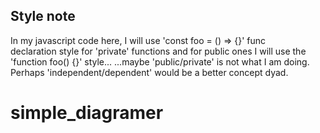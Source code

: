 ## Style note
In my javascript code here, I will use 'const foo = () => {}' func  
declaration style for 'private' functions and for public ones I will use the  
'function foo() {}' style...   ...maybe 'public/private' is not what I am doing. 
Perhaps 'independent/dependent' would be a better concept dyad.  





# simple_diagramer
